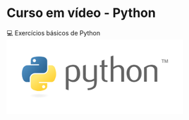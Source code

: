 # Curso em vídeo - Python

:computer: Exercícios básicos de Python
<img src="imagens/python_logo.png" width=400>

